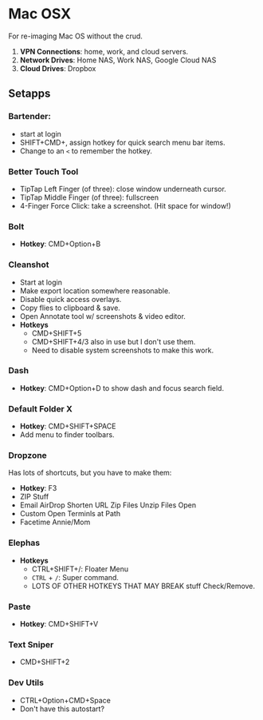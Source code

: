 # Mac OSX
For re-imaging Mac OS without the crud.

1. **VPN Connections**: home, work, and cloud servers.
2. **Network Drives**: Home NAS, Work NAS, Google Cloud NAS
3. **Cloud Drives**: Dropbox


## Setapps
### Bartender:
  * start at login
  * SHIFT+CMD+,  assign hotkey for quick search menu bar items.
  * Change to an `<` to remember the hotkey.

### Better Touch Tool
* TipTap Left Finger (of three): close window underneath cursor.
* TipTap Middle Finger (of three): fullscreen
* 4-Finger Force Click: take a screenshot. (Hit space for window!)


### Bolt
* **Hotkey**: CMD+Option+B

### Cleanshot
* Start at login
* Make export location somewhere reasonable.
* Disable quick access overlays.
* Copy flies to clipboard & save.
* Open Annotate tool w/ screenshots & video editor.
* **Hotkeys**
  * CMD+SHIFT+5
  * CMD+SHIFT+4/3 also in use but I don't use them.
  * Need to disable system screenshots to make this work.




### Dash
* **Hotkey**: CMD+Option+D to show dash and focus search field.


### Default Folder X
* **Hotkey**: CMD+SHIFT+SPACE
* Add menu to finder toolbars.

### Dropzone
Has lots of shortcuts, but you have to make them:

* **Hotkey**: F3
* ZIP Stuff
* Email AirDrop Shorten URL Zip Files Unzip Files Open
* Custom Open Terminls at Path
* Facetime Annie/Mom

### Elephas
* **Hotkeys**
  * CTRL+SHIFT+/: Floater Menu
  * `CTRL` + `/`: Super command.
  * LOTS OF OTHER HOTKEYS THAT MAY BREAK stuff Check/Remove.

### Paste
* **Hotkey**: CMD+SHIFT+V

### Text Sniper
* CMD+SHIFT+2

### Dev Utils
* CTRL+Option+CMD+Space
* Don't have this autostart?
